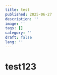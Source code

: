```yaml
---
title: test
published: 2025-06-27
description: ''
image: ''
tags: []
category: ''
draft: false 
lang: ''
---
```


# test123

